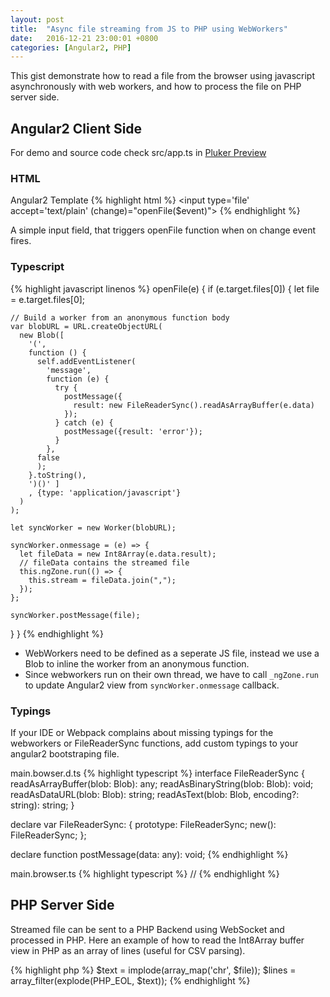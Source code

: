 ```yaml
---
layout: post
title:  "Async file streaming from JS to PHP using WebWorkers"
date:   2016-12-21 23:00:01 +0800
categories: [Angular2, PHP]
---
```


This gist demonstrate how to read a file from the browser using javascript asynchronously with web workers, and how to process the file on PHP server side.

## Angular2 Client Side
For demo and source code check src/app.ts in [Pluker Preview](https://plnkr.co/edit/tAX33FwoQj6YuPmxH6oF?p=preview)

### HTML
Angular2 Template
{% highlight html %}
<input type='file' accept='text/plain' (change)="openFile($event)">
{% endhighlight %}

A simple input field, that triggers openFile function when on change event fires.

### Typescript
{% highlight javascript linenos %}
openFile(e) {
  if (e.target.files[0]) {
    let file = e.target.files[0];

    // Build a worker from an anonymous function body
    var blobURL = URL.createObjectURL(
      new Blob([
        '(',
        function () {
          self.addEventListener(
            'message',
            function (e) {
              try {
                postMessage({
                  result: new FileReaderSync().readAsArrayBuffer(e.data)
                });
              } catch (e) {
                postMessage({result: 'error'});
              }
            },
          false
          );
        }.toString(),
        ')()' ]
        , {type: 'application/javascript'}
      )
    );

    let syncWorker = new Worker(blobURL);

    syncWorker.onmessage = (e) => {
      let fileData = new Int8Array(e.data.result);
      // fileData contains the streamed file
      this.ngZone.run(() => {
        this.stream = fileData.join(",");
      });
    };

    syncWorker.postMessage(file);
  }
}
{% endhighlight %}

- WebWorkers need to be defined as a seperate JS file, instead we use a Blob to inline the worker from an anonymous function.
- Since webworkers run on their own thread, we have to call `_ngZone.run` to update Angular2 view from `syncWorker.onmessage` callback.

### Typings
If your IDE or Webpack complains about missing typings for the webworkers or FileReaderSync functions, add custom typings to your angular2 bootstraping file.

main.bowser.d.ts
{% highlight typescript %}
interface FileReaderSync {
  readAsArrayBuffer(blob: Blob): any;
  readAsBinaryString(blob: Blob): void;
  readAsDataURL(blob: Blob): string;
  readAsText(blob: Blob, encoding?: string): string;
}

declare var FileReaderSync: {
  prototype: FileReaderSync;
  new(): FileReaderSync;
};

declare function postMessage(data: any): void;
{% endhighlight %}

main.browser.ts
{% highlight typescript %}
// <reference path="./main.browser.d.ts" />
{% endhighlight %}

## PHP Server Side
Streamed file can be sent to a PHP Backend using WebSocket and processed in PHP.
Here an example of how to read the Int8Array buffer view in PHP as an array of lines (useful for CSV parsing).

{% highlight php %}
$text = implode(array_map('chr', $file));
$lines = array_filter(explode(PHP_EOL, $text));
{% endhighlight %}
